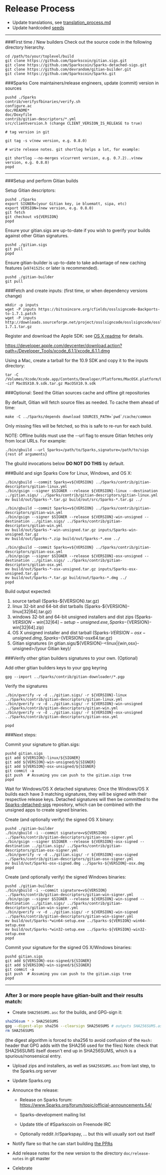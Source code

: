 Release Process
====================

* Update translations, see [translation_process.md](https://github.com/Sparkscoin/Sparks/blob/master/doc/translation_process.md#syncing-with-transifex)
* Update hardcoded [seeds](/contrib/seeds)

* * *

###First time / New builders
Check out the source code in the following directory hierarchy.

	cd /path/to/your/toplevel/build
	git clone https://github.com/Sparkscoin/gitian.sigs.git
	git clone https://github.com/Sparkscoin/Sparks-detached-sigs.git
	git clone https://github.com/devrandom/gitian-builder.git
	git clone https://github.com/Sparkscoin/Sparks.git

###Sparks Core maintainers/release engineers, update (commit) version in sources

	pushd ./Sparks
	contrib/verifysfbinaries/verify.sh
	configure.ac
	doc/README*
	doc/Doxyfile
	contrib/gitian-descriptors/*.yml
	src/clientversion.h (change CLIENT_VERSION_IS_RELEASE to true)

	# tag version in git

	git tag -s v(new version, e.g. 0.8.0)

	# write release notes. git shortlog helps a lot, for example:

	git shortlog --no-merges v(current version, e.g. 0.7.2)..v(new version, e.g. 0.8.0)
	popd

* * *

###Setup and perform Gitian builds

 Setup Gitian descriptors:

	pushd ./Sparks
	export SIGNER=(your Gitian key, ie bluematt, sipa, etc)
	export VERSION=(new version, e.g. 0.8.0)
	git fetch
	git checkout v${VERSION}
	popd

  Ensure your gitian.sigs are up-to-date if you wish to gverify your builds against other Gitian signatures.

	pushd ./gitian.sigs
	git pull
	popd

  Ensure gitian-builder is up-to-date to take advantage of new caching features (`e9741525c` or later is recommended).

	pushd ./gitian-builder
	git pull

###Fetch and create inputs: (first time, or when dependency versions change)

	mkdir -p inputs
	wget -P inputs https://bitcoincore.org/cfields/osslsigncode-Backports-to-1.7.1.patch
	wget -P inputs http://downloads.sourceforge.net/project/osslsigncode/osslsigncode/osslsigncode-1.7.1.tar.gz

 Register and download the Apple SDK: see [OS X readme](README_osx.txt) for details.

 https://developer.apple.com/devcenter/download.action?path=/Developer_Tools/xcode_6.1.1/xcode_6.1.1.dmg

 Using a Mac, create a tarball for the 10.9 SDK and copy it to the inputs directory:

	tar -C /Volumes/Xcode/Xcode.app/Contents/Developer/Platforms/MacOSX.platform/Developer/SDKs/ -czf MacOSX10.9.sdk.tar.gz MacOSX10.9.sdk

###Optional: Seed the Gitian sources cache and offline git repositories

By default, Gitian will fetch source files as needed. To cache them ahead of time:

	make -C ../Sparks/depends download SOURCES_PATH=`pwd`/cache/common

Only missing files will be fetched, so this is safe to re-run for each build.

NOTE: Offline builds must use the --url flag to ensure Gitian fetches only from local URLs. For example:
```
./bin/gbuild --url Sparks=/path/to/Sparks,signature=/path/to/sigs {rest of arguments}
```
The gbuild invocations below <b>DO NOT DO THIS</b> by default.

###Build and sign Sparks Core for Linux, Windows, and OS X:

	./bin/gbuild --commit Sparks=v${VERSION} ../Sparks/contrib/gitian-descriptors/gitian-linux.yml
	./bin/gsign --signer $SIGNER --release ${VERSION}-linux --destination ../gitian.sigs/ ../Sparks/contrib/gitian-descriptors/gitian-linux.yml
	mv build/out/Sparks-*.tar.gz build/out/src/Sparks-*.tar.gz ../

	./bin/gbuild --commit Sparks=v${VERSION} ../Sparks/contrib/gitian-descriptors/gitian-win.yml
	./bin/gsign --signer $SIGNER --release ${VERSION}-win-unsigned --destination ../gitian.sigs/ ../Sparks/contrib/gitian-descriptors/gitian-win.yml
	mv build/out/Sparks-*-win-unsigned.tar.gz inputs/Sparks-win-unsigned.tar.gz
	mv build/out/Sparks-*.zip build/out/Sparks-*.exe ../

	./bin/gbuild --commit Sparks=v${VERSION} ../Sparks/contrib/gitian-descriptors/gitian-osx.yml
	./bin/gsign --signer $SIGNER --release ${VERSION}-osx-unsigned --destination ../gitian.sigs/ ../Sparks/contrib/gitian-descriptors/gitian-osx.yml
	mv build/out/Sparks-*-osx-unsigned.tar.gz inputs/Sparks-osx-unsigned.tar.gz
	mv build/out/Sparks-*.tar.gz build/out/Sparks-*.dmg ../
	popd

  Build output expected:

  1. source tarball (Sparks-${VERSION}.tar.gz)
  2. linux 32-bit and 64-bit dist tarballs (Sparks-${VERSION}-linux[32|64].tar.gz)
  3. windows 32-bit and 64-bit unsigned installers and dist zips (Sparks-${VERSION}-win[32|64]-setup-unsigned.exe, Sparks-${VERSION}-win[32|64].zip)
  4. OS X unsigned installer and dist tarball (Sparks-${VERSION}-osx-unsigned.dmg, Sparks-${VERSION}-osx64.tar.gz)
  5. Gitian signatures (in gitian.sigs/${VERSION}-<linux|{win,osx}-unsigned>/(your Gitian key)/

###Verify other gitian builders signatures to your own. (Optional)

  Add other gitian builders keys to your gpg keyring

	gpg --import ../Sparks/contrib/gitian-downloader/*.pgp

  Verify the signatures

	./bin/gverify -v -d ../gitian.sigs/ -r ${VERSION}-linux ../Sparks/contrib/gitian-descriptors/gitian-linux.yml
	./bin/gverify -v -d ../gitian.sigs/ -r ${VERSION}-win-unsigned ../Sparks/contrib/gitian-descriptors/gitian-win.yml
	./bin/gverify -v -d ../gitian.sigs/ -r ${VERSION}-osx-unsigned ../Sparks/contrib/gitian-descriptors/gitian-osx.yml

	popd

###Next steps:

Commit your signature to gitian.sigs:

	pushd gitian.sigs
	git add ${VERSION}-linux/${SIGNER}
	git add ${VERSION}-win-unsigned/${SIGNER}
	git add ${VERSION}-osx-unsigned/${SIGNER}
	git commit -a
	git push  # Assuming you can push to the gitian.sigs tree
	popd

  Wait for Windows/OS X detached signatures:
	Once the Windows/OS X builds each have 3 matching signatures, they will be signed with their respective release keys.
	Detached signatures will then be committed to the [Sparks-detached-sigs](https://github.com/Sparkscoin/Sparks-detached-sigs) repository, which can be combined with the unsigned apps to create signed binaries.

  Create (and optionally verify) the signed OS X binary:

	pushd ./gitian-builder
	./bin/gbuild -i --commit signature=v${VERSION} ../Sparks/contrib/gitian-descriptors/gitian-osx-signer.yml
	./bin/gsign --signer $SIGNER --release ${VERSION}-osx-signed --destination ../gitian.sigs/ ../Sparks/contrib/gitian-descriptors/gitian-osx-signer.yml
	./bin/gverify -v -d ../gitian.sigs/ -r ${VERSION}-osx-signed ../Sparks/contrib/gitian-descriptors/gitian-osx-signer.yml
	mv build/out/Sparks-osx-signed.dmg ../Sparks-${VERSION}-osx.dmg
	popd

  Create (and optionally verify) the signed Windows binaries:

	pushd ./gitian-builder
	./bin/gbuild -i --commit signature=v${VERSION} ../Sparks/contrib/gitian-descriptors/gitian-win-signer.yml
	./bin/gsign --signer $SIGNER --release ${VERSION}-win-signed --destination ../gitian.sigs/ ../Sparks/contrib/gitian-descriptors/gitian-win-signer.yml
	./bin/gverify -v -d ../gitian.sigs/ -r ${VERSION}-win-signed ../Sparks/contrib/gitian-descriptors/gitian-win-signer.yml
	mv build/out/Sparks-*win64-setup.exe ../Sparks-${VERSION}-win64-setup.exe
	mv build/out/Sparks-*win32-setup.exe ../Sparks-${VERSION}-win32-setup.exe
	popd

Commit your signature for the signed OS X/Windows binaries:

	pushd gitian.sigs
	git add ${VERSION}-osx-signed/${SIGNER}
	git add ${VERSION}-win-signed/${SIGNER}
	git commit -a
	git push  # Assuming you can push to the gitian.sigs tree
	popd

-------------------------------------------------------------------------

### After 3 or more people have gitian-built and their results match:

- Create `SHA256SUMS.asc` for the builds, and GPG-sign it:
```bash
sha256sum * > SHA256SUMS
gpg --digest-algo sha256 --clearsign SHA256SUMS # outputs SHA256SUMS.asc
rm SHA256SUMS
```
(the digest algorithm is forced to sha256 to avoid confusion of the `Hash:` header that GPG adds with the SHA256 used for the files)
Note: check that SHA256SUMS itself doesn't end up in SHA256SUMS, which is a spurious/nonsensical entry.

- Upload zips and installers, as well as `SHA256SUMS.asc` from last step, to the Sparks.org server

- Update Sparks.org

- Announce the release:

  - Release on Sparks forum: https://www.Sparks.org/forum/topic/official-announcements.54/

  - Sparks-development mailing list

  - Update title of #Sparkscoin on Freenode IRC

  - Optionally reddit /r/Sparkspay, ... but this will usually sort out itself

- Notify flare so that he can start building [the PPAs](https://launchpad.net/~Sparks.org/+archive/ubuntu/Sparks)

- Add release notes for the new version to the directory `doc/release-notes` in git master

- Celebrate
